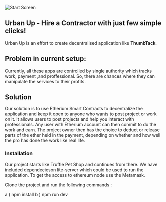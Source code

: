 ![Start Screen](https://github.com/kanjain/Urban-Up/blob/master/screenshot/download.png "Title Screen")

## Urban Up - Hire a Contractor with just few simple clicks!

Urban Up is an effort to create decentralised application like <b>ThumbTack</b>. 

## Problem in current setup:

Currently, all these apps are controlled by single authority which tracks work, payment ,and proffessional. So, there are chances where they can manipulate the services to their profits. 


## Solution
Our solution is to use Etherium Smart Contracts to decentralize the application and keep it open to anyone who wants to post project or work on it.
It allows users to post projects and help you interact with professionals. Any user with Etherium account can then commit to do the work and earn. The project owner then has the choice to deduct or release parts of the ether held in the payment, depending on whether and how well the pro has done the work like real life.

### Installation
Our project starts like Truffle Pet Shop and continues from there. We have included dependecieson lite-server which could be used to run the application.
To get the access to ethereum node use the Metamask.

Clone the project and run the following commands :

a ) npm install
b ) npm run dev
